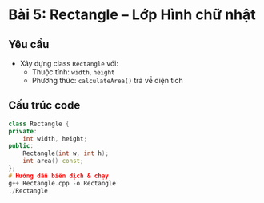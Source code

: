# Bài 5: Rectangle – Lớp Hình chữ nhật

## Yêu cầu
- Xây dựng class `Rectangle` với:
  - Thuộc tính: `width`, `height`
  - Phương thức: `calculateArea()` trả về diện tích

## Cấu trúc code
```cpp
class Rectangle {
private:
    int width, height;
public:
    Rectangle(int w, int h);
    int area() const;
};
# Hướng dẫn biên dịch & chạy
g++ Rectangle.cpp -o Rectangle
./Rectangle